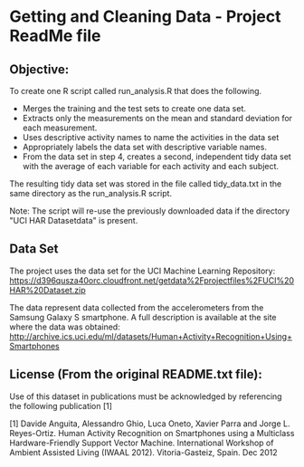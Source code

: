 # Getting and Cleaning Data - Project ReadMe file

## Objective:

To create one R script called run_analysis.R that does the following.

* Merges the training and the test sets to create one data set.
* Extracts only the measurements on the mean and standard deviation for each measurement.
* Uses descriptive activity names to name the activities in the data set
* Appropriately labels the data set with descriptive variable names.
* From the data set in step 4, creates a second, independent tidy data set with the average of each variable for each activity and each subject.

The resulting tidy data set was stored in the file called tidy_data.txt in the same directory as the run_analysis.R script.

Note: The script will re-use the previously downloaded data if the directory "UCI HAR Datasetdata" is present.

## Data Set
The project uses the data set for the UCI Machine Learning Repository:
https://d396qusza40orc.cloudfront.net/getdata%2Fprojectfiles%2FUCI%20HAR%20Dataset.zip

The data  represent data collected from the accelerometers from the Samsung Galaxy S smartphone. A full description is available at the site where the data was obtained:
http://archive.ics.uci.edu/ml/datasets/Human+Activity+Recognition+Using+Smartphones

## License (From the original README.txt file):
Use of this dataset in publications must be acknowledged by referencing the following publication [1] 

[1] Davide Anguita, Alessandro Ghio, Luca Oneto, Xavier Parra and Jorge L. Reyes-Ortiz. Human Activity Recognition on Smartphones using a Multiclass Hardware-Friendly Support Vector Machine. International Workshop of Ambient Assisted Living (IWAAL 2012). Vitoria-Gasteiz, Spain. Dec 2012

